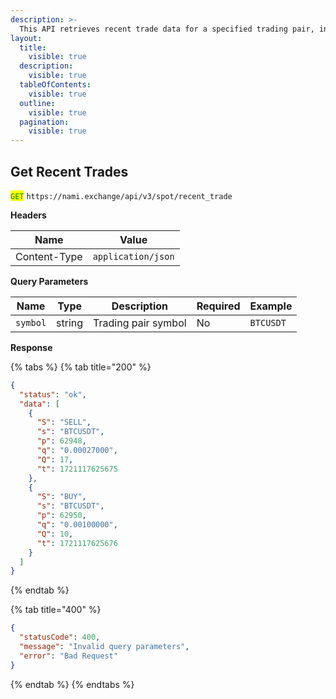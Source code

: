 ```yaml
---
description: >-
  This API retrieves recent trade data for a specified trading pair, including details about the trade type, symbol, price, and quantity.
layout:
  title:
    visible: true
  description:
    visible: true
  tableOfContents:
    visible: true
  outline:
    visible: true
  pagination:
    visible: true
---
```


## Get Recent Trades

<mark style="color:green;">`GET`</mark> `https://nami.exchange/api/v3/spot/recent_trade`

**Headers**

| Name         | Value               |
| ------------ | ------------------- |
| Content-Type | `application/json`  |

**Query Parameters**

| Name     | Type   | Description           | Required | Example  |
| -------- | ------ | --------------------- | -------- | -------- |
| `symbol` | string | Trading pair symbol   | No       | `BTCUSDT` |

**Response**

{% tabs %}
{% tab title="200" %}
```json
{
  "status": "ok",
  "data": [
    {
      "S": "SELL",
      "s": "BTCUSDT",
      "p": 62948,
      "q": "0.00027000",
      "Q": 17,
      "t": 1721117625675
    },
    {
      "S": "BUY",
      "s": "BTCUSDT",
      "p": 62950,
      "q": "0.00100000",
      "Q": 10,
      "t": 1721117625676
    }
  ]
}
```
{% endtab %}

{% tab title="400" %}
```json
{
  "statusCode": 400,
  "message": "Invalid query parameters",
  "error": "Bad Request"
}
```
{% endtab %} {% endtabs %}